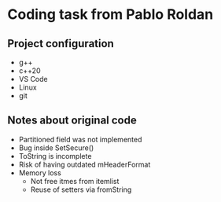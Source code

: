 # Coding task from Pablo Roldan

## Project configuration

- g++
- c++20
- VS Code
- Linux
- git

## Notes about original code

- Partitioned field was not implemented
- Bug inside SetSecure()
- ToString is incomplete
- Risk of having outdated mHeaderFormat
- Memory loss
    - Not free itmes from itemlist
    - Reuse of setters via fromString
